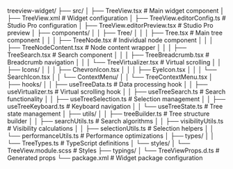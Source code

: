 treeview-widget/
├── src/
│   ├── TreeView.tsx                 # Main widget component
│   ├── TreeView.xml                 # Widget configuration
│   ├── TreeView.editorConfig.ts     # Studio Pro configuration
│   ├── TreeView.editorPreview.tsx   # Studio Pro preview
│   ├── components/
│   │   ├── Tree/
│   │   │   ├── Tree.tsx             # Main tree component
│   │   │   ├── TreeNode.tsx         # Individual node component
│   │   │   ├── TreeNodeContent.tsx  # Node content wrapper
│   │   │   ├── TreeSearch.tsx       # Search component
│   │   │   ├── TreeBreadcrumb.tsx   # Breadcrumb navigation
│   │   │   └── TreeVirtualizer.tsx  # Virtual scrolling
│   │   ├── Icons/
│   │   │   ├── ChevronIcon.tsx
│   │   │   ├── EyeIcon.tsx
│   │   │   └── SearchIcon.tsx
│   │   └── ContextMenu/
│   │       └── TreeContextMenu.tsx
│   ├── hooks/
│   │   ├── useTreeData.ts          # Data processing hook
│   │   ├── useVirtualizer.ts       # Virtual scrolling hook
│   │   ├── useTreeSearch.ts        # Search functionality
│   │   ├── useTreeSelection.ts     # Selection management
│   │   ├── useTreeKeyboard.ts      # Keyboard navigation
│   │   └── useTreeState.ts         # Tree state management
│   ├── utils/
│   │   ├── treeBuilder.ts          # Tree structure builder
│   │   ├── searchUtils.ts          # Search algorithms
│   │   ├── visibilityUtils.ts      # Visibility calculations
│   │   ├── selectionUtils.ts       # Selection helpers
│   │   └── performanceUtils.ts     # Performance optimizations
│   ├── types/
│   │   └── TreeTypes.ts            # TypeScript definitions
│   └── styles/
│       └── TreeView.module.scss     # Styles
├── typings/
│   └── TreeViewProps.d.ts          # Generated props
└── package.xml                      # Widget package configuration